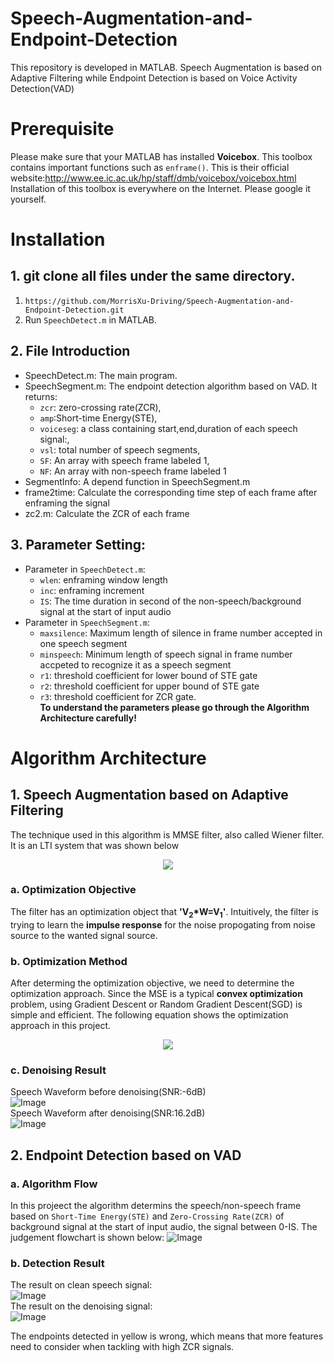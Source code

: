 # Speech-Augmentation-and-Endpoint-Detection
This repository is developed in MATLAB. Speech Augmentation is based on Adaptive Filtering while Endpoint Detection is based on Voice Activity Detection(VAD)
# Prerequisite
Please make sure that your MATLAB has installed **Voicebox**. This toolbox contains important functions such as `enframe()`. This is their official website:http://www.ee.ic.ac.uk/hp/staff/dmb/voicebox/voicebox.html
Installation of this toolbox is everywhere on the Internet. Please google it yourself.

# Installation
## 1. git clone all files under the same directory.
1. `https://github.com/MorrisXu-Driving/Speech-Augmentation-and-Endpoint-Detection.git`
2. Run `SpeechDetect.m` in MATLAB.
## 2. File Introduction
   - SpeechDetect.m: The main program.
   - SpeechSegment.m: The endpoint detection algorithm based on VAD. It returns:
      - `zcr`: zero-crossing rate(ZCR),
      - `amp`:Short-time Energy(STE),
      - `voiceseg`: a class containing start,end,duration of each speech signal:,
      - `vsl`: total number of speech segments,
      - `SF`: An array with speech frame labeled 1,
      - `NF`: An array with non-speech frame labeled 1
   - SegmentInfo: A depend function in SpeechSegment.m
   - frame2time: Calculate the corresponding time step of each frame after enframing the signal
   - zc2.m: Calculate the ZCR of each frame
## 3. Parameter Setting:
   - Parameter in `SpeechDetect.m`:
      - `wlen`: enframing window length
      - `inc`: enframing increment
      - `IS`: The time duration in second of the non-speech/background signal at the start of input audio
   - Parameter in `SpeechSegment.m`:
      - `maxsilence`: Maximum length of silence in frame number accepted in one speech segment
      - `minspeech`: Minimum length of speech signal in frame number accpeted to recognize it as a speech segment
      - `r1`: threshold coefficient for lower bound of STE gate
      - `r2`: threshold coefficient for upper bound of STE gate
      - `r3`: threshold coefficient for ZCR gate.  
     **To understand the parameters please go through the Algorithm Architecture carefully!**

   
 # Algorithm Architecture
 ## 1. Speech Augmentation based on Adaptive Filtering
 The technique used in this algorithm is MMSE filter, also called Wiener filter. It is an LTI system that was shown below
 <div align=center><img src="https://github.com/MorrisXu-Driving/Speech-Augmentation-and-Endpoint-Detection/blob/master/Readme_img/MMSE_1.JPG"></div>   

### a. Optimization Objective
The filter has an optimization object that **'V<sub>2</sub>*W=V<sub>1</sub>'**. Intuitively, the filter is trying to learn the __impulse response__ for the noise propogating from noise source to the wanted signal source.
### b. Optimization Method
After determing the optimization objective, we need to determine the optimization approach. Since the MSE is a typical **convex optimization** problem, using Gradient Descent or Random Gradient Descent(SGD) is simple and efficient. The following equation shows the optimization approach in this project.
 <div align=center><img src="https://github.com/MorrisXu-Driving/Speech-Augmentation-and-Endpoint-Detection/blob/master/Readme_img/image.png"></div>   

### c. Denoising Result
Speech Waveform before denoising(SNR:-6dB)  
![Image](https://github.com/MorrisXu-Driving/Speech-Augmentation-and-Endpoint-Detection/blob/master/Readme_img/Before%20Denoising.png)  
Speech Waveform after denoising(SNR:16.2dB)  
![Image](https://github.com/MorrisXu-Driving/Speech-Augmentation-and-Endpoint-Detection/blob/master/Readme_img/After%20Denoising.png)  


## 2. Endpoint Detection based on VAD 
### a. Algorithm Flow
In this projeect the algorithm determins the speech/non-speech frame based on `Short-Time Energy(STE)` and `Zero-Crossing Rate(ZCR)` of background signal at the start of input audio, the signal between 0-IS. The judgement flowchart is shown below:
![Image](https://github.com/MorrisXu-Driving/Speech-Augmentation-and-Endpoint-Detection/blob/master/Readme_img/Endpoint%20Detection.png)  
### b. Detection Result
The result on clean speech signal:  
![Image](https://github.com/MorrisXu-Driving/Speech-Augmentation-and-Endpoint-Detection/blob/master/Readme_img/ED-chean.png)  
The result on the denoising signal:  
![Image](https://github.com/MorrisXu-Driving/Speech-Augmentation-and-Endpoint-Detection/blob/master/Readme_img/ED-noise.png)  

The endpoints detected in yellow is wrong, which means that more features need to consider when tackling with high ZCR signals.
